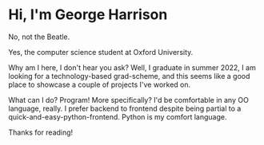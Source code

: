 Hi, I'm George Harrison
=======================

No, not the Beatle. 

Yes, the computer science student at Oxford University.

Why am I here, I don't hear you ask? Well, I graduate in summer 2022, I am looking for a technology-based grad-scheme, 
and this seems like a good place to showcase a couple of projects I've worked on.

What can I do? Program! More specifically? I'd be comfortable in any OO language, really. I prefer backend to frontend despite being partial to a quick-and-easy-python-frontend.
Python is my comfort language.

Thanks for reading!


<!---
georgeharrison4242/georgeharrison4242 is a ✨ special ✨ repository because its `README.md` (this file) appears on your GitHub profile.
You can click the Preview link to take a look at your changes.
--->

